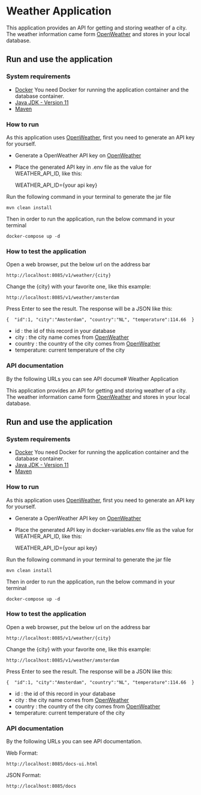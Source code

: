 # Weather Application

This application provides an API for getting and storing weather of a city. The weather information came
form [OpenWeather](https://openweathermap.org/) and stores in your local database.

## Run and use the application

### System requirements

* [Docker](https://www.docker.com/) You need Docker for running the application container and the database container.
* [Java JDK - Version 11](https://www.oracle.com/java/technologies/javase-jdk11-downloads.html)
* [Maven](https://maven.apache.org/download.cgi)

### How to run

As this application uses [OpenWeather](https://openweathermap.org/), first you need to generate an API key for yourself.

- Generate a OpenWeather API key on [OpenWeather](https://openweathermap.org/appid)
- Place the generated API key in .env file as the value for WEATHER_API_ID, like this:

  WEATHER_API_ID={your api key}

Run the following command in your terminal to generate the jar file

    mvn clean install

Then in order to run the application, run the below command in your terminal

    docker-compose up -d

### How to test the application

Open a web browser, put the below url on the address bar

    http://localhost:8085/v1/weather/{city}

Change the {city} with your favorite one, like this example:

    http://localhost:8085/v1/weather/amsterdam

Press Enter to see the result.
The response will be a JSON like this:

`{ 
  "id":1,
  "city":"Amsterdam",
  "country":"NL",
  "temperature":114.66 
}`

- id : the id of this record in your database
- city : the city name comes from [OpenWeather](https://openweathermap.org/)
- country : the country of the city comes from [OpenWeather](https://openweathermap.org/)
- temperature: current temperature of the city

### API documentation
By the following URLs you can see API docume# Weather Application

This application provides an API for getting and storing weather of a city. The weather information came
form [OpenWeather](https://openweathermap.org/) and stores in your local database.

## Run and use the application

### System requirements

* [Docker](https://www.docker.com/) You need Docker for running the application container and the database container.
* [Java JDK - Version 11](https://www.oracle.com/java/technologies/javase-jdk11-downloads.html)
* [Maven](https://maven.apache.org/download.cgi)

### How to run

As this application uses [OpenWeather](https://openweathermap.org/), first you need to generate an API key for yourself.

- Generate a OpenWeather API key on [OpenWeather](https://openweathermap.org/appid)
- Place the generated API key in docker-variables.env file as the value for WEATHER_API_ID, like this:

  WEATHER_API_ID={your api key}

Run the following command in your terminal to generate the jar file

    mvn clean install

Then in order to run the application, run the below command in your terminal

    docker-compose up -d

### How to test the application

Open a web browser, put the below url on the address bar

    http://localhost:8085/v1/weather/{city}

Change the {city} with your favorite one, like this example:

    http://localhost:8085/v1/weather/amsterdam

Press Enter to see the result.
The response will be a JSON like this:

`{ 
  "id":1,
  "city":"Amsterdam",
  "country":"NL",
  "temperature":114.66 
}`

- id : the id of this record in your database
- city : the city name comes from [OpenWeather](https://openweathermap.org/)
- country : the country of the city comes from [OpenWeather](https://openweathermap.org/)
- temperature: current temperature of the city

### API documentation
By the following URLs you can see API documentation.

Web Format:

    http://localhost:8085/docs-ui.html

JSON Format:

    http://localhost:8085/docs